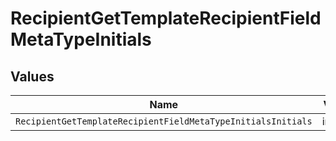 # RecipientGetTemplateRecipientFieldMetaTypeInitials


## Values

| Name                                                         | Value                                                        |
| ------------------------------------------------------------ | ------------------------------------------------------------ |
| `RecipientGetTemplateRecipientFieldMetaTypeInitialsInitials` | initials                                                     |